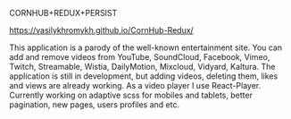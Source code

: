 CORNHUB+REDUX+PERSIST

https://vasilykhromykh.github.io/CornHub-Redux/

This application is a parody of the well-known entertainment site. You can add and remove videos from YouTube, SoundCloud, Facebook, Vimeo, Twitch, Streamable, Wistia, DailyMotion, Mixcloud, Vidyard, Kaltura. The application is still in development, but adding videos, deleting them, likes and views are already working. As a video player I use React-Player. Currently working on adaptive scss for mobiles and tablets, better pagination, new pages, users profiles and etc.
